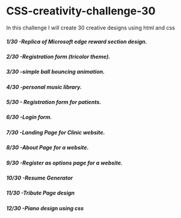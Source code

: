 # CSS-creativity-challenge-30
In this challenge I will  create 30 creative designs using html  and css 

<h5>1/30 -Replica of Microsoft edge reward section design.</h5>
<h5>2/30 -Registration form (tricolor theme).</h5>
<h5>3/30 -simple ball bouncing animation.</h5>
<h5>4/30 -personal music library.</h5>
<h5>5/30 - Registration form for patients.</h5>
<h5>6/30 -Login form.</h5>
<h5>7/30 -Landing Page for Clinic website.</h5>
<h5>8/30 -About Page for a website.</h5>
<h5>9/30 -Register as options page for a website.</h5>
<h5>10/30 -Resume Generator </h5>
<h5>11/30 -Tribute Page design</h5>
<h5>12/30 -Piano design using css</h5>


